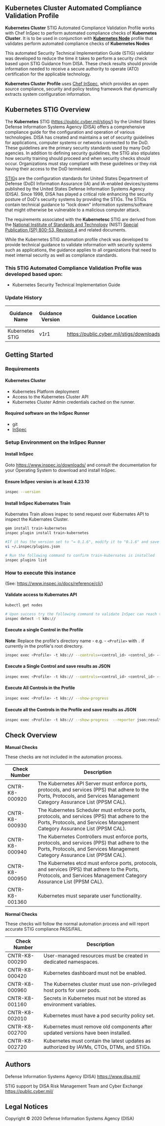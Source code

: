 ## Kubernetes Cluster Automated Compliance Validation Profile

<b>Kubernetes Cluster</b> STIG Automated Compliance Validation Profile works with Chef InSpec to perform automated compliance checks of <b>Kubernetes Cluster</b>. It is to be used in conjunction with <b>[Kubernetes Node](https://gitlab.dsolab.io/scv-content/inspec/kubernetes/k8s-node-stig-baseline)</b>  profile that validates perform automated compliance checks of <b>Kubernetes Nodes</b>

This automated Security Technical Implementation Guide (STIG) validator was developed to reduce the time it takes to perform a security check based upon STIG Guidance from DISA. These check results should provide information needed to receive a secure authority to operate (ATO) certification for the applicable technology.

<b>Kubernetes Cluster Profile</b> uses [Chef InSpec](https://github.com/chef/inspec), which provides an open source compliance, security and policy testing framework that dynamically extracts system configuration information.

## Kubernetes STIG Overview

The <b>Kubernetes</b> STIG (https://public.cyber.mil/stigs/) by the United States Defense Information Systems Agency (DISA) offers a comprehensive compliance guide for the configuration and operation of various technologies.
DISA has created and maintains a set of security guidelines for applications, computer systems or networks connected to the DoD. These guidelines are the primary security standards used by many DoD agencies. In addition to defining security guidelines, the STIG also stipulates how security training should proceed and when security checks should occur. Organizations must stay compliant with these guidelines or they risk having their access to the DoD terminated.

[STIG](https://en.wikipedia.org/wiki/Security_Technical_Implementation_Guide)s are the configuration standards for United States Department of Defense (DoD) Information Assurance (IA) and IA-enabled devices/systems published by the United States Defense Information Systems Agency (DISA). Since 1998, DISA has played a critical role enhancing the security posture of DoD's security systems by providing the STIGs. The STIGs contain technical guidance to "lock down" information systems/software that might otherwise be vulnerable to a malicious computer attack.

The requirements associated with the <b>Kubernetesc</b> STIG are derived from the [National Institute of Standards and Technology](https://en.wikipedia.org/wiki/National_Institute_of_Standards_and_Technology) (NIST) [Special Publication (SP) 800-53, Revision 4](https://en.wikipedia.org/wiki/NIST_Special_Publication_800-53) and related documents.

While the Kubernetes STIG automation profile check was developed to provide technical guidance to validate information with security systems such as applications, the guidance applies to all organizations that need to meet internal security as well as compliance standards.

### This STIG Automated Compliance Validation Profile was developed based upon:
- Kubernetes Security Technical Implementation Guide
### Update History 
| Guidance Name  | Guidance Version | Guidance Location                            | Profile Version | Profile Release Date | STIG EOL    | Profile EOL |
|---------------------------------------|------------------|--------------------------------------------|-----------------|----------------------|-------------|-------------|
| Kubernetes STIG  | v1r1 | https://public.cyber.mil/stigs/downloads/  |         1.0.0          |                   | NA | NA |


## Getting Started

### Requirements

#### Kubernetes Cluster
- Kubernetes Platform deployment
- Access to the Kubernetes Cluster API
- Kubernetes Cluster Admin credentials cached on the runner.


#### Required software on the InSpec Runner
- git
- [InSpec](https://www.chef.io/products/chef-inspec/)

### Setup Environment on the InSpec Runner
#### Install InSpec
Goto https://www.inspec.io/downloads/ and consult the documentation for your Operating System to download and install InSpec.


#### Ensure InSpec version is at least 4.23.10 
```sh
inspec --version
```

#### Install InSpec Kubernates Train
Kubernates Train allows inspec to send request over Kubernates API to inspect the Kubernates Cluster.
```sh
gem install train-kubernetes
inspec plugin install train-kubernetes

#If it has the version set to "= 0.1.6", modify it to "0.1.6" and save the file.
vi ~/.inspec/plugins.json

# Run the following command to confirm train-kubernates is installed
inspec plugins list
```
### How to execute this instance  
(See: https://www.inspec.io/docs/reference/cli/)

#### Validate access to Kubernates API
```sh
kubectl get nodes

# Upon success try the following command to validate InSpec can reach the cluster API
inspec detect -t k8s://
```

#### Execute a single Control in the Profile 
**Note**: Replace the profile's directory name - e.g. - `<Profile>` with `.` if currently in the profile's root directory.

```sh
inspec exec <Profile> -t k8s:// --controls=<control_id> <control_id> --show-progress
```

#### Execute a Single Control and save results as JSON 
```sh
inspec exec <Profile> -t k8s:// --controls=<control_id> <control_id> --show-progress --reporter json:results.json
```

#### Execute All Controls in the Profile 
```sh
inspec exec <Profile> -t k8s:// --show-progress
```

#### Execute all the Controls in the Profile and save results as JSON 
```sh
inspec exec <Profile> -t k8s:// --show-progress  --reporter json:results.json
```

## Check Overview

**Manual Checks**

These checks are not included in the automation process.

| Check Number | Description                                                                                                                                                                                                                                                                                 |
|--------------|---------------------------------------------------------------------------------------------------------------------------------------------------------------------------------------------------------------------------------------------------------------------------------------------|
| CNTR-K8-000920 | The Kubernetes API Server must enforce ports, protocols, and services (PPS) that adhere to the Ports, Protocols, and Services Management Category Assurance List (PPSM CAL). |
| CNTR-K8-000930 | The Kubernetes Scheduler must enforce ports, protocols, and services (PPS) that adhere to the Ports, Protocols, and Services Management Category Assurance List (PPSM CAL).|
| CNTR-K8-000940 | The Kubernetes Controllers must enforce ports, protocols, and services (PPS) that adhere to the Ports, Protocols, and Services Management Category Assurance List (PPSM CAL). |
| CNTR-K8-000950 | The Kubernetes etcd must enforce ports, protocols, and services (PPS) that adhere to the Ports, Protocols, and Services Management Category Assurance List (PPSM CAL). |
| CNTR-K8-001360 | Kubernetes must separate user functionality. |


**Normal Checks**

These checks will follow the normal automation process and will report accurate STIG compliance PASS/FAIL.

| Check Number | Description                                                                                                                                                                                                               |
|--------------|---------------------------------------------------------------------------------------------------------------------------------------------------------------------------------------------------------------------------|
|CNTR-K8-000290| User-managed resources must be created in dedicated namespaces.|
|CNTR-K8-000420| Kubernetes dashboard must not be enabled.|
|CNTR-K8-000960| The Kubernetes cluster must use non-privileged host ports for user pods.|
|CNTR-K8-001160| Secrets in Kubernetes must not be stored as environment variables.|
|CNTR-K8-002010| Kubernetes must have a pod security policy set.|
|CNTR-K8-002700| Kubernetes must remove old components after updated versions have been installed.|
|CNTR-K8-002720| Kubernetes must contain the latest updates as authorized by IAVMs, CTOs, DTMs, and STIGs.|

## Authors

Defense Information Systems Agency (DISA) https://www.disa.mil/

STIG support by DISA Risk Management Team and Cyber Exchange https://public.cyber.mil/

## Legal Notices

Copyright © 2020 Defense Information Systems Agency (DISA)
